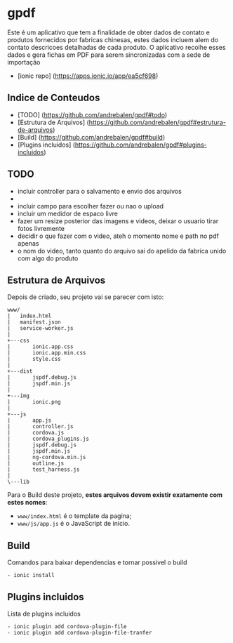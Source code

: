 # gpdf

Este é um aplicativo que tem a finalidade de obter dados de contato e produtos
fornecidos por fabricas chinesas, estes dados incluem alem do contato descricoes detalhadas de cada produto.
O aplicativo recolhe esses dados e gera fichas em PDF para serem sincronizadas
com a sede de importação
 - [ionic repo] (https://apps.ionic.io/app/ea5cf698)

## Indice de Conteudos

- [TODO] (https://github.com/andrebalen/gpdf#todo)
- [Estrutura de Arquivos] (https://github.com/andrebalen/gpdf#estrutura-de-arquivos)
- [Build] (https://github.com/andrebalen/gpdf#build)
- [Plugins incluidos] (https://github.com/andrebalen/gpdf#plugins-incluidos)

## TODO

- incluir controller para o salvamento e envio dos arquivos
- 
- incluir campo para escolher fazer ou nao o upload
- incluir um medidor de espaco livre
- fazer um resize posterior das imagens e videos, deixar o usuario tirar fotos livremente
- decidir o que fazer com o video, ateh o momento nome e path no pdf apenas
- o nom do video, tanto quanto do arquivo sai do apelido da fabrica unido com algo do produto


## Estrutura de Arquivos

Depois de criado, seu projeto vai se parecer com isto:

```
www/
|   index.html
|   manifest.json
|   service-worker.js
|
+---css
|       ionic.app.css
|       ionic.app.min.css
|       style.css
|
+---dist
|       jspdf.debug.js
|       jspdf.min.js
|
+---img
|       ionic.png
|
+---js
|       app.js
|       controller.js
|       cordova.js
|       cordova_plugins.js
|       jspdf.debug.js
|       jspdf.min.js
|       ng-cordova.min.js
|       outline.js
|       test_harness.js
|
\---lib
```

Para o Build deste projeto, **estes arquivos devem existir exatamente com estes nomes**:

* `www/index.html` é o template da pagina;
* `www/js/app.js` é o JavaScript de inicio.

## Build

Comandos para baixar dependencias e tornar possivel o build

```
- ionic install

```

## Plugins incluidos

Lista de plugins incluidos
```
- ionic plugin add cordova-plugin-file
- ionic plugin add cordova-plugin-file-tranfer


```
